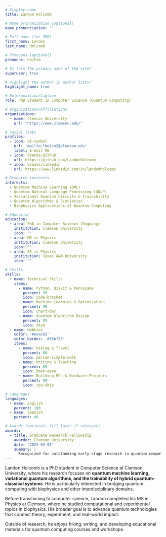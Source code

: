 ```yaml
---
# Display name
title: Landon Holcomb

# Name pronunciation (optional)
name_pronunciation: ''

# Full name (for SEO)
first_name: Landon
last_name: Holcomb

# Pronouns (optional)
pronouns: he/him

# Is this the primary user of the site?
superuser: true

# Highlight the author in author lists?
highlight_name: true

# Role/position/tagline
role: PhD Student in Computer Science (Quantum Computing)

# Organizations/Affiliations
organizations:
  - name: Clemson University
    url: "https://www.clemson.edu/"

# Social links
profiles:
  - icon: at-symbol
    url: 'mailto:lholco2@clemson.edu'
    label: E-mail Me
  - icon: brands/github
    url: https://github.com/LandonHolcomb
  - icon: brands/linkedin
    url: https://www.linkedin.com/in/landonholcomb

# Research interests
interests:
  - Quantum Machine Learning (QML)
  - Quantum Natural Language Processing (QNLP)
  - Variational Quantum Circuits & Trainability
  - Quantum Algorithms & Simulation
  - Biophysics Applications of Quantum Computing

# Education
education:
  - area: PhD in Computer Science (Ongoing)
    institution: Clemson University
    icon: ""
  - area: MS in Physics
    institution: Clemson University
    icon: ""
  - area: BS in Physics
    institution: Texas A&M University
    icon: ""

# Skills
skills:
  - name: Technical Skills
    items:
      - name: Python, Qiskit & PennyLane
        percent: 95
        icon: code-bracket
      - name: Machine Learning & Optimization
        percent: 90
        icon: chart-bar
      - name: Quantum Algorithm Design
        percent: 85
        icon: atom
  - name: Hobbies
    color: '#eeac02'
    color_border: '#f0bf23'
    items:
      - name: Hiking & Travel
        percent: 80
        icon: person-simple-walk
      - name: Writing & Teaching
        percent: 85
        icon: book-open
      - name: Building PCs & Hardware Projects
        percent: 90
        icon: cpu-chip

# Languages
languages:
  - name: English
    percent: 100
  - name: Spanish
    percent: 40

# Awards (optional; fill later if relevant)
awards:
  - title: Graduate Research Fellowship
    awarder: Clemson University
    date: '2025-05-01'
    summary: |
      Recognized for outstanding early-stage research in quantum computing.
---
```


Landon Holcomb is a PhD student in Computer Science at Clemson University, where his research focuses on **quantum machine learning, variational quantum algorithms, and the trainability of hybrid quantum-classical systems**. He is particularly interested in bridging quantum computing with biophysics and other interdisciplinary domains.  

Before transitioning to computer science, Landon completed his MS in Physics at Clemson, where he studied computational and experimental topics in biophysics. His broader goal is to advance quantum technologies that connect theory, experiment, and real-world impact.  

Outside of research, he enjoys hiking, writing, and developing educational materials for quantum computing courses and workshops.
